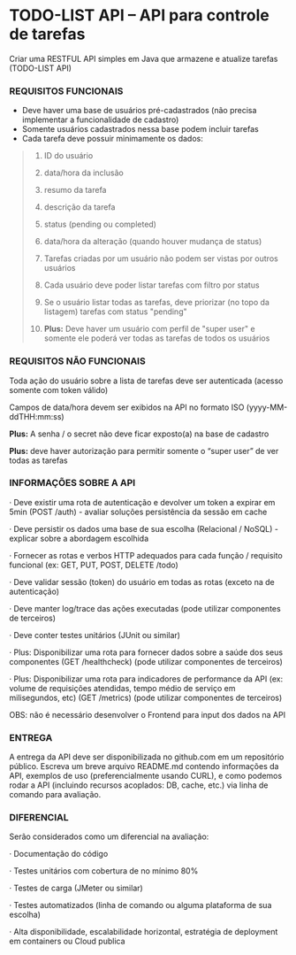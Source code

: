 # TODO-LIST API – API para controle de tarefas

Criar uma RESTFUL API simples em Java que armazene e atualize tarefas (TODO-LIST API)


### REQUISITOS FUNCIONAIS

* Deve haver uma base de usuários pré-cadastrados (não precisa implementar a funcionalidade de cadastro)
* Somente usuários cadastrados nessa base podem incluir tarefas
* Cada tarefa deve possuir minimamente os dados:
>
>1. ID do usuário
>
>2. data/hora da inclusão
>
>3. resumo da tarefa
>
>4. descrição da tarefa
>
>5. status (pending ou completed)
>
>6. data/hora da alteração (quando houver mudança de status)
>
> 7. Tarefas criadas por um usuário não podem ser vistas por outros usuários
>
>8. Cada usuário deve poder listar tarefas com filtro por status
>
>9.  Se o usuário listar todas as tarefas, deve priorizar (no topo da listagem) tarefas com status "pending"
>
>9. __Plus:__ Deve haver um usuário com perfil de "super user" e somente ele poderá ver todas as tarefas de todos os usuários



### REQUISITOS NÃO FUNCIONAIS

Toda ação do usuário sobre a lista de tarefas deve ser autenticada (acesso somente com token válido)

Campos de data/hora devem ser exibidos na API no formato ISO (yyyy-MM-ddTHH:mm:ss)

__Plus:__ A senha / o secret não deve ficar exposto(a) na base de cadastro

__Plus:__ deve haver autorização para permitir somente o “super user” de ver todas as tarefas


### INFORMAÇÕES SOBRE A API

·         Deve existir uma rota de autenticação e devolver um token a expirar em 5min (POST /auth) - avaliar soluções persistência da sessão em cache

·         Deve persistir os dados uma base de sua escolha (Relacional / NoSQL) - explicar sobre a abordagem escolhida

·         Fornecer as rotas e verbos HTTP adequados para cada função / requisito funcional (ex: GET, PUT, POST, DELETE /todo)

·         Deve validar sessão (token) do usuário em todas as rotas (exceto na de autenticação)

·         Deve manter log/trace das ações executadas (pode utilizar componentes de terceiros)

·         Deve conter testes unitários (JUnit ou similar)

·         Plus: Disponibilizar uma rota para fornecer dados sobre a saúde dos seus componentes (GET /healthcheck) (pode utilizar componentes de terceiros)

·         Plus: Disponibilizar uma rota para indicadores de performance da API (ex: volume de requisições atendidas, tempo médio de serviço em milisegundos, etc) (GET /metrics) (pode utilizar componentes de terceiros)

OBS: não é necessário desenvolver o Frontend para input dos dados na API





### ENTREGA



A entrega da API deve ser disponibilizada no github.com em um repositório público. Escreva um breve arquivo README.md contendo informações da API, exemplos de uso (preferencialmente usando CURL), e como podemos rodar a API (incluindo recursos acoplados: DB, cache, etc.) via linha de comando para avaliação.





### DIFERENCIAL



Serão considerados como um diferencial na avaliação:



·         Documentação do código

·         Testes unitários com cobertura de no mínimo 80%

·         Testes de carga (JMeter ou similar)

·         Testes automatizados (linha de comando ou alguma plataforma de sua escolha)

·         Alta disponibilidade, escalabilidade horizontal, estratégia de deployment em containers ou Cloud publica
